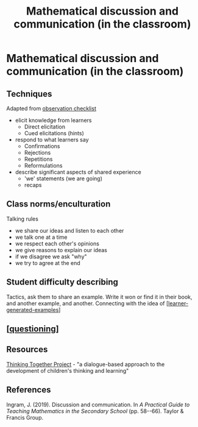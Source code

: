 ﻿---
title: Mathematical discussion and communication (in the classroom)
---
# Mathematical discussion and communication (in the classroom)




## Techniques

Adapted from [observation checklist](https://thinkingtogether.educ.cam.ac.uk/resources/Teacher_techniques_checklist.pdf)

- elicit knowledge from learners
  - Direct elicitation
  - Cued elicitations (hints)
- respond to what learners say
  - Confirmations
  - Rejections
  - Repetitions
  - Reformulations
- describe significant aspects of shared experience
  - 'we' statements (we are going)
  - recaps
  

## Class norms/enculturation

Talking rules

- we share our ideas and listen to each other
- we talk one at a time
- we respect each other's opinions
- we give reasons to explain our ideas
- if we disagree we ask "why"
- we try to agree at the end

## Student difficulty describing

Tactics, ask them to share an example. Write it won or find it in their book, and another example, and another. Connecting with the idea of [[learner-generated-examples]]

## [[questioning]]




## Resources

[Thinking Together Project](https://thinkingtogether.educ.cam.ac.uk/) - "a dialogue-based approach to the development of children's thinking and learning"

## References

Ingram, J. (2019). Discussion and communication. In *A Practical Guide to Teaching Mathematics in the Secondary School* (pp. 58--66). Taylor & Francis Group.


[//begin]: # "Autogenerated link references for markdown compatibility"
[learner-generated-examples]: learner-generated-examples "Learner Generated Examples"
[questioning]: questioning "Questioning"
[//end]: # "Autogenerated link references"